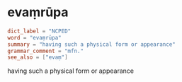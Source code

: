 # evaṃrūpa

``` toml
dict_label = "NCPED"
word = "evaṃrūpa"
summary = "having such a physical form or appearance"
grammar_comment = "mfn."
see_also = ["evaṃ"]
```

having such a physical form or appearance

